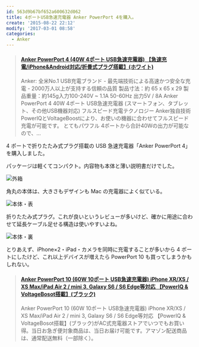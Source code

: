 ```yaml
---
id: 563d9b67bf652a600632d062
title: 4ポートUSB急速充電器 Anker PowerPort 4を購入。
create: '2015-08-22 22:12'
modify: '2017-03-01 08:58'
categories:
  - Anker
---
```


<blockquote class="embedly-card" data-card-key="efc9713d77434ae8b88ef22dda0a91e8" data-card-controls="0" data-card-type="article" data-card-align="left"><h4><a href="https://amzn.to/2xo0CWL">Anker PowerPort 4 (40W 4ポート USB急速充電器) 【急速充電/iPhone&Android対応/折畳式プラグ搭載】(ホワイト)</a></h4><p>Anker: 全米No.1 USB充電ブランド - 最先端技術による高速かつ安全な充電 - 2000万人以上が支持する信頼の品質 製品寸法：約 65 x 65 x 29 製品重量：約145g入力100-240V ~ 1.1A 50-60Hz 出力5V / 8A Anker PowerPort 4 40W 4ポート USB急速充電器 (スマートフォン、タブレット、その他USB機器対応) フルスピード充電テクノロジー Anker独自技術PowerIQとVoltageBoostにより、お使いの機器に合わせてフルスピード充電が可能です。 とてもパワフル 4ポートから合計40Wの出力が可能なので、...</p></blockquote>
<script async src="//cdn.embedly.com/widgets/platform.js" charset="UTF-8"></script>

4 ポートで折りたたみ式プラグ搭載の USB 急速充電器「Anker PowerPort 4」を購入しました。

<!-- more -->

パッケージは軽くてコンパクト。内容物も本体と薄い説明書だけでした。

![外箱](/images/2015/08/22/0001.png)

角丸の本体は、大きさもデザインも Mac の充電器によく似ている。

![本体・表](/images/2015/08/22/0002.png)

折りたたみ式プラグ。これが良いというレビューが多いけど、確かに用途に合わせて延長ケーブル足せる構造は使いやすいよね。

![本体・裏](/images/2015/08/22/0003.png)

とりあえず、iPhone×2・iPad・カメラを同時に充電することが多いから 4 ポートにしたけど、これ以上デバイスが増えたら PowerPort 10 も買ってしまうかもしれない。

<blockquote class="embedly-card" data-card-key="efc9713d77434ae8b88ef22dda0a91e8" data-card-controls="0" data-card-type="article-full" data-card-align="left"><h4><a href="https://amzn.to/2Qyvv3A">Anker PowerPort 10 (60W 10ポート USB急速充電器) iPhone XR/XS / XS Max/iPad Air 2 / mini 3, Galaxy S6 / S6 Edge等対応 【PowerIQ & VoltageBosot搭載】(ブラック)</a></h4><p>Anker PowerPort 10 (60W 10ポート USB急速充電器) iPhone XR/XS / XS Max/iPad Air 2 / mini 3, Galaxy S6 / S6 Edge等対応 【PowerIQ & VoltageBosot搭載】(ブラック)がAC式充電器ストアでいつでもお買い得。当日お急ぎ便対象商品は、当日お届け可能です。アマゾン配送商品は、通常配送無料（一部除く）。</p></blockquote>
<script async src="//cdn.embedly.com/widgets/platform.js" charset="UTF-8"></script>
